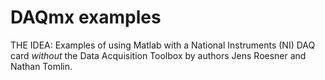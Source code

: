 # DAQmx examples

THE IDEA: Examples of using Matlab with a National Instruments (NI) DAQ card _without_ the Data Acquisition Toolbox by authors Jens Roesner and Nathan Tomlin.

